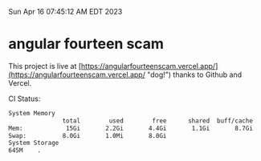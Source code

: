 Sun Apr 16 07:45:12 AM EDT 2023

# angular fourteen scam


This project is live at [https://angularfourteenscam.vercel.app/](https://angularfourteenscam.vercel.app/ "dog!") thanks to Github and Vercel.

CI Status: 

```bash
System Memory
               total        used        free      shared  buff/cache   available
Mem:            15Gi       2.2Gi       4.4Gi       1.1Gi       8.7Gi        11Gi
Swap:          8.0Gi       1.0Mi       8.0Gi
System Storage
645M	.
```
```bash

